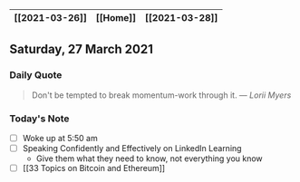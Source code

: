 | [[2021-03-26]] | [[Home]] | [[2021-03-28]] |
| :------------: | :------: | :------------: |

## Saturday, 27 March 2021

### Daily Quote
> Don't be tempted to break momentum-work through it.
> &mdash; <cite>Lorii Myers</cite>

### Today's Note

- [ ] Woke up at 5:50 am
- [ ] Speaking Confidently and Effectively on LinkedIn Learning
	- Give them what they need to know, not everything you know
- [ ] [[33 Topics on Bitcoin and Ethereum]]